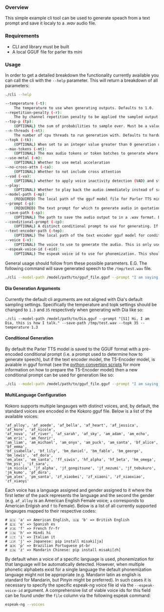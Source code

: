 ### Overview

This simple example cli tool can be used to generate speach from a text prompt and save it localy to a _.wav_ audio file.

### Requirements

* CLI and library must be built 
* A local GGUF file for parler tts mini

### Usage

In order to get a detailed breakdown the functionality currently available you can call the cli with the `--help` parameter. This will return a breakdown of all parameters:
```bash
./cli --help

--temperature (-t):
    The temperature to use when generating outputs. Defaults to 1.0.
--repetition-penalty (-r):
    The by channel repetition penalty to be applied the sampled output of the model. defaults to 1.0.
--top-p (tp):
    (OPTIONAL) the sum of probabilities to sample over. Must be a value between 0.0 and 1.0. Defaults to 1.0.
--n-threads (-nt):
    The number of cpu threads to run generation with. Defaults to hardware concurrency. If hardware concurrency cannot be determined then it defaults to 1.
--topk (-tk):
    (OPTIONAL) When set to an integer value greater than 0 generation uses nucleus sampling over topk nucleaus size. Defaults to 50.
--max-tokens (-mt):
    (OPTIONAL) The max audio tokens or token batches to generate where each represents approximates 11 ms of audio. Only applied to Dia generation. If set to zero as is its default then the default max generation size. Warning values under 15 are not supported.
--use-metal (-m):
    (OPTIONAL) Whether to use metal acceleration
--no-cross-attn (-ca):
    (OPTIONAL) Whether to not include cross attention
--vad (-va):
    (OPTIONAL) whether to apply voice inactivity detection (VAD) and strip silence form the end of the output (particularly useful for Parler TSS). By default, no VAD is applied.
--play:
    (OPTIONAL) Whether to play back the audio immediately instead of saving it to file.
--model-path (-mp):
    (REQUIRED) The local path of the gguf model file for Parler TTS mini or large v1, Dia, or Kokoro.
--prompt (-p):
    (REQUIRED) The text prompt for which to generate audio in quotation markers.
--save-path (-sp):
    (OPTIONAL) The path to save the audio output to in a .wav format. Defaults to TTS.cpp.wav
--conditional-prompt (-cp):
    (OPTIONAL) A distinct conditional prompt to use for generating. If none is provided the preencoded prompt is used. '--text-encoder-path' must be set to use conditional generation.
--text-encoder-path (-tep):
    (OPTIONAL) The local path of the text encoder gguf model for conditional generaiton.
--voice (-v):
    (OPTIONAL) The voice to use to generate the audio. This is only used for models with voice packs.
--espeak-voice-id (-eid):
    (OPTIONAL) The espeak voice id to use for phonemization. This should only be specified when the correct espeak voice cannot be inferred from the kokoro voice ( see MultiLanguage Configuration in the README for more info).
```

General usage should follow from these possible parameters. E.G. The following command will save generated speech to the `/tmp/test.wav` file.

```bash
./cli --model-path /model/path/to/gguf_file.gguf --prompt "I am saying some words" --save-path /tmp/test.wav
```

#### Dia Generation Arguments

Currently the default cli arguments are not aligned with Dia's default sampling settings. Specifically the temperature and topk settings should be changed to  `1.3` and `35` respectively when generating with Dia like so:

```base
./cli --model-path /model/path/to/Dia.gguf --prompt "[S1] Hi, I am Dia, this is how I talk." --save-path /tmp/test.wav --topk 35 --temperature 1.3
```

#### Conditional Generation

By default the Parler TTS model is saved to the GGUF format with a pre-encoded conditional prompt (i.e. a prompt used to determine how to generate speech), but if the text encoder model, the T5-Encoder model, is avaiable in gguf format (see the [python convertion scripts](../../py-gguf/README.md) for more information on how to prepare the T5-Encoder model) then a new conditional prompt can be used for generation like so:

```bash
./cli --model-path /model/path/to/gguf_file.gguf --prompt "I am saying some words" --save-path /tmp/test.wav --text-encoder-path /model/path/to/t5_encoder_file.gguf --consditional-prompt "deep voice"
```

#### MultiLanguage Configuration

Kokoro supports multiple langauges with distinct voices, and, by default, the standard voices are encoded in the Kokoro gguf file. Below is a list of the available voices:

```
'af_alloy', 'af_aoede', 'af_bella', 'af_heart', 'af_jessica', 'af_kore', 'af_nicole',
'af_nova', 'af_river', 'af_sarah', 'af_sky', 'am_adam', 'am_echo', 'am_eric', 'am_fenrir',
'am_liam', 'am_michael', 'am_onyx', 'am_puck', 'am_santa', 'bf_alice', 'bf_emma',
'bf_isabella', 'bf_lily', 'bm_daniel', 'bm_fable', 'bm_george', 'bm_lewis', 'ef_dora',
'em_alex', 'em_santa', 'ff_siwis', 'hf_alpha', 'hf_beta', 'hm_omega', 'hm_psi', 'if_sara',
'im_nicola', 'jf_alpha', 'jf_gongitsune', 'jf_nezumi', 'jf_tebukuro', 'jm_kumo', 'pf_dora',
'pm_alex', 'pm_santa', 'zf_xiaobei', 'zf_xiaoni', 'zf_xiaoxiao', 'zf_xiaoyi'
```

Each voice has a language assigned and gender assigned to it where the first letter of the pack represents the language and the second the gender (e.g. `af_alloy` is an American English Female voice; `a` corresponds to American Enlgish and `f` to Female). Below is a list of all currently supported langauges mapped to their respective codes:

```
# 🇺🇸 'a' => American English, 🇬🇧 'b' => British English
# 🇪🇸 'e' => Spanish es
# 🇫🇷 'f' => French fr-fr
# 🇮🇳 'h' => Hindi hi
# 🇮🇹 'i' => Italian it
# 🇯🇵 'j' => Japanese: pip install misaki[ja]
# 🇧🇷 'p' => Brazilian Portuguese pt-br
# 🇨🇳 'z' => Mandarin Chinese: pip install misaki[zh]
```

By default when a voice of a specific language is used, phonemization for that language will be automatically detected. However, when multiple phonetic alphabets exist for a single language the default phonemization language might not be appropriate (e.g. Mandarin latin as english is standard for Mandarin, but Pinyin might be preferred). In such cases it is necessary to specify the specific espeak-ng voice file id via the `--espeak-voice-id` argument. A comprehensive list of viable voice ids for this field can be found under the `file` column via the following espeak command:

```bash
espeak-ng --voices
```

